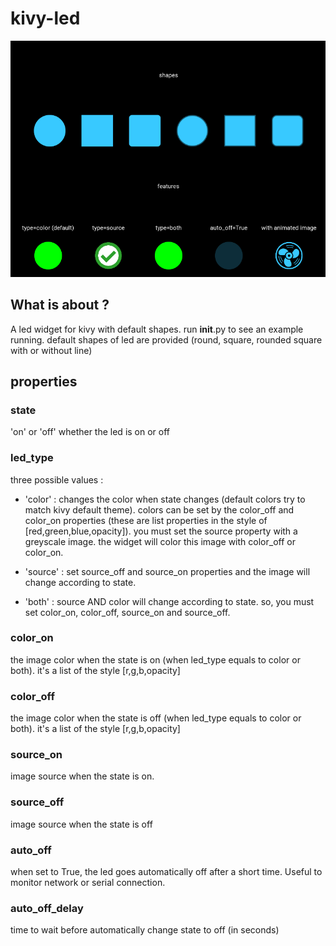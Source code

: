 # kivy-led
![screenshot](https://raw.githubusercontent.com/olivier-boesch/garden.led/master/screenshot.png)
## What is about ?
A led widget for kivy with default shapes. run __init__.py to see an example running. default shapes of led are provided (round, square, rounded square with or without line)

## properties
### state
'on' or 'off' whether the led is on or off
### led_type
three possible values :
- 'color' : changes the color when state changes (default colors try to match kivy default theme). colors can be set by the color_off and color_on properties (these are list properties in the style of [red,green,blue,opacity]). you must set the source property with a greyscale image. the widget will color this image with color_off or color_on.

- 'source' : set source_off and source_on properties and the image will change according to state.

- 'both' : source AND color will change according to state. so, you must set color_on, color_off, source_on and source_off.

### color_on
the image color when the state is on (when led_type equals to color or both). it's a list of the style [r,g,b,opacity]
### color_off
the image color when the state is off (when led_type equals to color or both). it's a list of the style [r,g,b,opacity]
### source_on
image source when the state is on.
### source_off
image source when the state is off
### auto_off
when set to True, the led goes automatically off after a short time. Useful to monitor network or serial connection.
### auto_off_delay
time to wait before automatically change state to off (in seconds)
